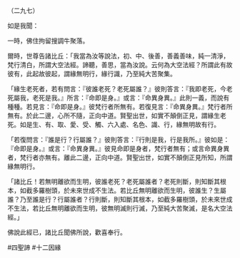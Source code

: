 （二九七）

如是我聞：

一時，佛住拘留搜調牛聚落。

爾時，世尊告諸比丘：「我當為汝等說法，初、中、後善，善義善味，純一清淨，梵行清白，所謂大空法經。諦聽，善思，當為汝說。云何為大空法經？所謂此有故彼有，此起故彼起，謂緣無明行，緣行識，乃至純大苦聚集。

「緣生老死者，若有問言：『彼誰老死？老死屬誰？』彼則答言：『我即老死，今老死屬我，老死是我。』所言：『命即是身。』或言：『命異身異。』此則一義，而說有種種。若見言：『命即是身。』彼梵行者所無有。若復見言：『命異身異。』梵行者所無有。於此二邊，心所不隨，正向中道。賢聖出世，如實不顛倒正見，謂緣生老死。如是生、有、取、愛、受、觸、六入處、名色、識、行，緣無明故有行。

「若復問言：『誰是行？行屬誰？』彼則答言：『行則是我，行是我所。』彼如是：『命即是身。』或言：『命異身異。』彼見命即是身者，梵行者無有；或言命異身異者，梵行者亦無有。離此二邊，正向中道。賢聖出世，如實不顛倒正見所知，所謂緣無明行。

「諸比丘！若無明離欲而生明，彼誰老死？老死屬誰者？老死則斷，則知斷其根本，如截多羅樹頭，於未來世成不生法。若比丘無明離欲而生明，彼誰生？生屬誰？乃至誰是行？行屬誰者？行則斷，則知斷其根本，如截多羅樹頭，於未來世成不生法，若比丘無明離欲而生明，彼無明滅則行滅，乃至純大苦聚滅，是名大空法經。」

佛說此經已，諸比丘聞佛所說，歡喜奉行。


#四聖諦
#十二因緣
